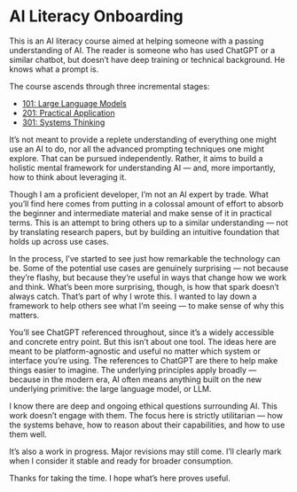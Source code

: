 # AI Literacy Onboarding

This is an AI literacy course aimed at helping someone with a passing understanding of AI. The reader is someone who has used ChatGPT or a similar chatbot, but doesn’t have deep training or technical background. He knows what a prompt is.

The course ascends through three incremental stages:

* [101: Large Language Models](./101/)
* [201: Practical Application](./201/)
* [301: Systems Thinking](./301/)

It’s not meant to provide a replete understanding of everything one might use an AI to do, nor all the advanced prompting techniques one might explore. That can be pursued independently. Rather, it aims to build a holistic mental framework for understanding AI — and, more importantly, how to think about leveraging it.

Though I am a proficient developer, I’m not an AI expert by trade. What you’ll find here comes from putting in a colossal amount of effort to absorb the beginner and intermediate material and make sense of it in practical terms. This is an attempt to bring others up to a similar understanding — not by translating research papers, but by building an intuitive foundation that holds up across use cases.

In the process, I’ve started to see just how remarkable the technology can be. Some of the potential use cases are genuinely surprising — not because they’re flashy, but because they’re useful in ways that change how we work and think. What’s been more surprising, though, is how that spark doesn’t always catch. That’s part of why I wrote this. I wanted to lay down a framework to help others see what I’m seeing — to make sense of why this matters.

You’ll see ChatGPT referenced throughout, since it’s a widely accessible and concrete entry point. But this isn’t about one tool. The ideas here are meant to be platform-agnostic and useful no matter which system or interface you’re using. The references to ChatGPT are there to help make things easier to imagine. The underlying principles apply broadly — because in the modern era, AI often means anything built on the new underlying primitive: the large language model, or LLM.

I know there are deep and ongoing ethical questions surrounding AI. This work doesn’t engage with them. The focus here is strictly utilitarian — how the systems behave, how to reason about their capabilities, and how to use them well.

It’s also a work in progress. Major revisions may still come. I’ll clearly mark when I consider it stable and ready for broader consumption.

Thanks for taking the time. I hope what’s here proves useful.
